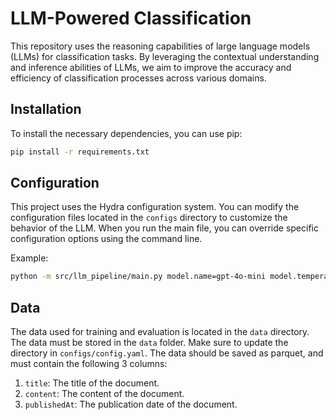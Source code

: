 # LLM-Powered Classification

This repository uses the reasoning capabilities of large language models (LLMs) for classification tasks. By leveraging the contextual understanding and inference abilities of LLMs, we aim to improve the accuracy and efficiency of classification processes across various domains.

## Installation

To install the necessary dependencies, you can use pip:

```bash
pip install -r requirements.txt
```

## Configuration

This project uses the Hydra configuration system. You can modify the configuration files located in the `configs` directory to customize the behavior of the LLM. When you run the main file, you can override specific configuration options using the command line.

Example:

```bash
python -m src/llm_pipeline/main.py model.name=gpt-4o-mini model.temperature=0.5 data_dir=data/processed
```

## Data

The data used for training and evaluation is located in the `data` directory. The data must be stored in the `data` folder. Make sure to update the directory in `configs/config.yaml`. The data should be saved as parquet, and must contain the following 3 columns:

1. `title`: The title of the document.
2. `content`: The content of the document.
3. `publishedAt`: The publication date of the document.
